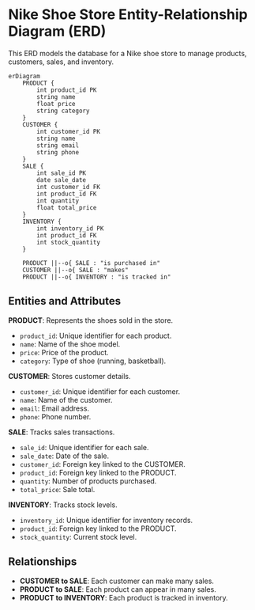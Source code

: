 # Nike Shoe Store Entity-Relationship Diagram (ERD)

This ERD models the database for a Nike shoe store to manage products, customers, sales, and inventory.

```mermaid
erDiagram
    PRODUCT {
        int product_id PK
        string name
        float price
        string category
    }
    CUSTOMER {
        int customer_id PK
        string name
        string email
        string phone
    }
    SALE {
        int sale_id PK
        date sale_date
        int customer_id FK
        int product_id FK
        int quantity
        float total_price
    }
    INVENTORY {
        int inventory_id PK
        int product_id FK
        int stock_quantity
    }

    PRODUCT ||--o{ SALE : "is purchased in"
    CUSTOMER ||--o{ SALE : "makes"
    PRODUCT ||--o{ INVENTORY : "is tracked in"

```

## Entities and Attributes

 **PRODUCT**: Represents the shoes sold in the store.
   - `product_id`: Unique identifier for each product.
   - `name`: Name of the shoe model.
   - `price`: Price of the product.
   - `category`: Type of shoe (running, basketball).

 **CUSTOMER**: Stores customer details.
   - `customer_id`: Unique identifier for each customer.
   - `name`: Name of the customer.
   - `email`: Email address.
   - `phone`: Phone number.

 **SALE**: Tracks sales transactions.
   - `sale_id`: Unique identifier for each sale.
   - `sale_date`: Date of the sale.
   - `customer_id`: Foreign key linked to the CUSTOMER.
   - `product_id`: Foreign key linked to the PRODUCT.
   - `quantity`: Number of products purchased.
   - `total_price`: Sale total.

 **INVENTORY**: Tracks stock levels.
   - `inventory_id`: Unique identifier for inventory records.
   - `product_id`: Foreign key linked to the PRODUCT.
   - `stock_quantity`: Current stock level.

## Relationships

- **CUSTOMER to SALE**: Each customer can make many sales.
- **PRODUCT to SALE**: Each product can appear in many sales.
- **PRODUCT to INVENTORY**: Each product is tracked in inventory.
